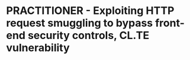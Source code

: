 # PRACTITIONER - Exploiting HTTP request smuggling to bypass front-end security controls, CL.TE vulnerability